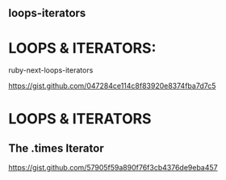 ## loops-iterators


# LOOPS & ITERATORS:
ruby-next-loops-iterators

https://gist.github.com/047284ce114c8f83920e8374fba7d7c5

# LOOPS & ITERATORS
## The .times Iterator

https://gist.github.com/57905f59a890f76f3cb4376de9eba457
